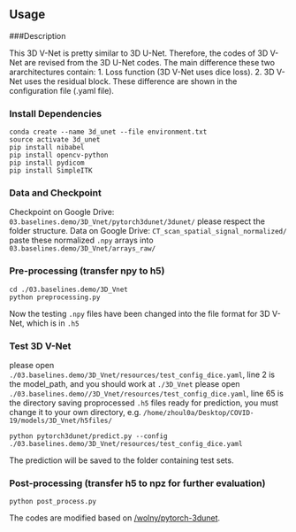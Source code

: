 ## Usage


###Description

This 3D V-Net is pretty similar to 3D U-Net. Therefore, the codes of 3D V-Net are revised from the 3D U-Net codes.
The main difference these two ararchitectures contain: 1. Loss function (3D V-Net uses dice loss). 2. 3D V-Net uses the residual block.
These difference are shown in the configuration file (.yaml file).

### Install Dependencies

```
conda create --name 3d_unet --file environment.txt
source activate 3d_unet
pip install nibabel
pip install opencv-python
pip install pydicom
pip install SimpleITK
```

### Data and Checkpoint

Checkpoint on Google Drive: `03.baselines.demo/3D_Vnet/pytorch3dunet/3dunet/` please respect the folder structure.
Data on Google Drive: `CT_scan_spatial_signal_normalized/` paste these normalized `.npy` arrays into `03.baselines.demo/3D_Vnet/arrays_raw/`

### Pre-processing (transfer npy to h5)

```
cd ./03.baselines.demo/3D_Vnet
python preprocessing.py
```
Now the testing `.npy` files have been changed into the file format for 3D V-Net, which is in `.h5`

### Test 3D V-Net

please open `./03.baselines.demo/3D_Vnet/resources/test_config_dice.yaml`, line 2 is the model_path, and you should work at `./3D_Vnet`
please open `./03.baselines.demo//3D_Vnet/resources/test_config_dice.yaml`, line 65 is the directory saving proprocessed `.h5` files ready for prediction, you must change it to your own directory, e.g. `/home/zhoul0a/Desktop/COVID-19/models/3D_Vnet/h5files/`

```
python pytorch3dunet/predict.py --config ./03.baselines.demo/3D_Vnet/resources/test_config_dice.yaml
```

The prediction will be saved to the folder containing test sets.


### Post-processing (transfer h5 to npz for further evaluation)

```
python post_process.py
```



The codes are modified based on [/wolny/pytorch-3dunet](https://github.com/wolny/pytorch-3dunet).
